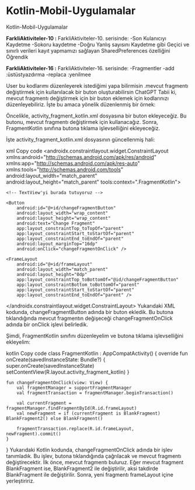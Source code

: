# Kotlin-Mobil-Uygulamalar

Kotlin-Mobil-Uygulamalar

**FarkliAktiviteler-10 :** FarkliAktiviteler-10. serisinde:
-Son Kulanıcıyı Kaydetme
-Sokoru kaydetme
-Doğru Yanlış sayısını Kaydetme gibi Geçici ve sınırlı verileri kayıt yapmamızı sağlayan SharedPreferences özelliğini Öğrendik

**FarkliAktiviteler-16 :** FarkliAktiviteler-16. serisinde:
-Fragmentler
-add :üstüstyazdırma
-replaca :yenilmee

User
bu kodlarımı düzenleyerek istediğimi yapa bilirmisin .mevcut fragmentı değiştirmek için kullanılacak bir buton oluşturabilirsin
ChatGPT
Tabii ki, mevcut fragmentı değiştirmek için bir buton eklemek için kodlarınızı düzenleyebiliriz. İşte bu amaca yönelik düzenlenmiş bir örnek:

Öncelikle, activity_fragment_kotlin.xml dosyasına bir buton ekleyeceğiz. Bu butonu, mevcut fragmentı değiştirmek için kullanacağız. Sonra, FragmentKotlin sınıfına butona tıklama işlevselliğini ekleyeceğiz.

İşte activity_fragment_kotlin.xml dosyasının güncellenmiş hali:

xml
Copy code
<androidx.constraintlayout.widget.ConstraintLayout
xmlns:android="http://schemas.android.com/apk/res/android"
xmlns:app="http://schemas.android.com/apk/res-auto"
xmlns:tools="http://schemas.android.com/tools"
android:layout_width="match_parent"
android:layout_height="match_parent"
tools:context=".FragmentKotlin">

    <!-- TextView'yi burada tutuyoruz -->

    <Button
        android:id="@+id/changeFragmentButton"
        android:layout_width="wrap_content"
        android:layout_height="wrap_content"
        android:text="Change Fragment"
        app:layout_constraintTop_toTopOf="parent"
        app:layout_constraintStart_toStartOf="parent"
        app:layout_constraintEnd_toEndOf="parent"
        android:layout_marginTop="16dp"
        android:onClick="changeFragmentOnClick" />

    <FrameLayout
        android:id="@+id/frameLayout"
        android:layout_width="match_parent"
        android:layout_height="0dp"
        app:layout_constraintTop_toBottomOf="@id/changeFragmentButton"
        app:layout_constraintBottom_toBottomOf="parent"
        app:layout_constraintStart_toStartOf="parent"
        app:layout_constraintEnd_toEndOf="parent" />

</androidx.constraintlayout.widget.ConstraintLayout>
Yukarıdaki XML kodunda, changeFragmentButton adında bir buton ekledik. Bu butona tıklandığında mevcut fragmentın değişeceği changeFragmentOnClick adında bir onClick işlevi belirledik.

Şimdi, FragmentKotlin sınıfını düzenleyelim ve butona tıklama işlevselliğini ekleyelim:

kotlin
Copy code
class FragmentKotlin : AppCompatActivity() {
override fun onCreate(savedInstanceState: Bundle?) {
super.onCreate(savedInstanceState)
setContentView(R.layout.activity_fragment_kotlin)
}

    fun changeFragmentOnClick(view: View) {
        val fragmentManager = supportFragmentManager
        val fragmentTransaction = fragmentManager.beginTransaction()

        val currentFragment = fragmentManager.findFragmentById(R.id.frameLayout)
        val newFragment = if (currentFragment is BlankFragment) BlankFragment2() else BlankFragment()

        fragmentTransaction.replace(R.id.frameLayout, newFragment).commit()
    }

}
Yukarıdaki Kotlin kodunda, changeFragmentOnClick adında bir işlev tanımladık. Bu işlev, butona tıklandığında çağrılacak ve mevcut fragmentı değiştirecektir. İlk önce, mevcut fragmentı buluruz. Eğer mevcut fragment BlankFragment ise, BlankFragment2 ile değiştirilir, aksi takdirde BlankFragment ile değiştirilir. Sonra, yeni fragmentı frameLayout içine yerleştiririz.
